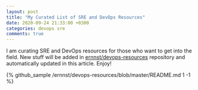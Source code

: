 ```yaml
---
layout: post
title: "My Curated List of SRE and DevOps Resources"
date: 2020-09-24 21:33:00 +0300
categories: devops sre
comments: true
---
```

I am curating SRE and DevOps resources for those who want to get into the field.
New stuff will be added in [ernnst/devops-resources](https://github.com/ernnst/devops-resources)
repository and automatically updated in this article. Enjoy!

{% github_sample /ernnst/devops-resources/blob/master/README.md 1 -1 %}
